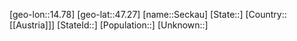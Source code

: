 ﻿---
location: [47.27,14.78]
type: City
tags:
- geo/City


SpocWebEntityId: 34160
isDeleted: false
confidential: public

---
[geo-lon::14.78]
[geo-lat::47.27]
[name::Seckau]
[State::]
[Country::[[Austria]]]
[StateId::]
[Population::]
[Unknown::]

